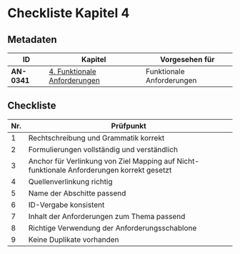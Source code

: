 # Checkliste Kapitel 4

## Metadaten
| ID | Kapitel | Vorgesehen für |
|---|---|---|
| <a name="AN-0341">**AN-0341**</a> | [4. Funktionale Anforderungen](../../04.-funktionale-anforderungen.md) | Funktionale Anforderungen |


## Checkliste
| Nr\. | Prüfpunkt |
|---|---|
|  1 | Rechtschreibung und Grammatik korrekt |
|  2 | Formulierungen vollständig und verständlich |
|  3 | Anchor für Verlinkung von Ziel Mapping auf Nicht-funktionale Anforderungen korrekt gesetzt |
|  4 | Quellenverlinkung richtig |
|  5 | Name der Abschitte passend |
|  6 | ID-Vergabe konsistent |
|  7 | Inhalt der Anforderungen zum Thema passend |
|  8 | Richtige Verwendung der Anforderungsschablone |
|  9 | Keine Duplikate vorhanden |
